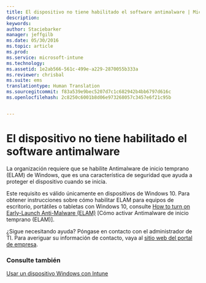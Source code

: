 ```yaml
---
title: El dispositivo no tiene habilitado el software antimalware | Microsoft Intune
description: 
keywords: 
author: Staciebarker
manager: jeffgilb
ms.date: 05/30/2016
ms.topic: article
ms.prod: 
ms.service: microsoft-intune
ms.technology: 
ms.assetid: 1e2ab566-561c-499e-a229-2870055b333a
ms.reviewer: chrisbal
ms.suite: ems
translationtype: Human Translation
ms.sourcegitcommit: f83a539e9bec5207d7c1c682942b4bb6797d616c
ms.openlocfilehash: 2c8250c6001b8d06e973268057c3457e6f21c95b


---
```



# El dispositivo no tiene habilitado el software antimalware

La organización requiere que se habilite Antimalware de inicio temprano (ELAM) de Windows, que es una característica de seguridad que ayuda a proteger el dispositivo cuando se inicia. 

Este requisito es válido únicamente en dispositivos de Windows 10. Para obtener instrucciones sobre cómo habilitar ELAM para equipos de escritorio, portátiles o tabletas con Windows 10, consulte [How to turn on Early-Launch Anti-Malware (ELAM)](https://gallery.technet.microsoft.com/How-to-turn-on-Early-84552ec5) [Cómo activar Antimalware de inicio temprano (ELAM)].

¿Sigue necesitando ayuda? Póngase en contacto con el administrador de TI. Para averiguar su información de contacto, vaya al [sitio web del portal de empresa](http://portal.manage.microsoft.com).

### Consulte también
[Usar un dispositivo Windows con Intune](using-your-windows-device-with-intune.md)


<!--HONumber=Jun16_HO4-->


